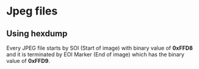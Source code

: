 # Jpeg files

## Using hexdump

Every JPEG file starts by SOI \(Start of image\) with binary value of **0xFFD8** and it is terminated by EOI Marker \(End of image\) which has the binary value of **0xFFD9**.

